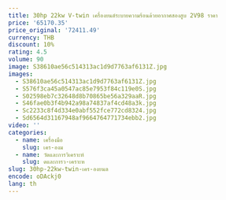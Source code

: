 ```yaml
---
title: 30hp 22kw V-twin เครื่องยนต์ระบายความร้อนด้วยอากาศสองสูบ 2V98 ราคา
price: '65170.35'
price_original: '72411.49'
currency: THB
discount: 10%
rating: 4.5
volume: 90
image: S38610ae56c514313ac1d9d7763af6131Z.jpg
images:
  - S38610ae56c514313ac1d9d7763af6131Z.jpg
  - S576f3ca45a0547ac85e7953f84c119e0S.jpg
  - S02598eb7c32648d8b70865be56a329aaR.jpg
  - S46fae0b3f4b942a98a74837af4cd48a3k.jpg
  - Sc2233c8f4d334e0abf552fce772cd8324.jpg
  - Sd6564d31167948af9664764771734ebb2.jpg
video: ''
categories:
  - name: เครื่องมือ
    slug: เคร-องม
  - name: วัดและการวิเคราะห์
    slug: ดและการว-เคราะห
slug: 30hp-22kw-twin-เคร-องยนต
encode: oDAckj0
lang: th
---
```

  